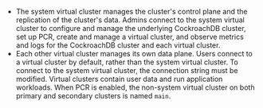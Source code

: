 - The system virtual cluster manages the cluster's control plane and the replication of the cluster's data. Admins connect to the system virtual cluster to configure and manage the underlying CockroachDB cluster, set up PCR, create and manage a virtual cluster, and observe metrics and logs for the CockroachDB cluster and each virtual cluster.
- Each other virtual cluster manages its own data plane. Users connect to a virtual cluster by default, rather than the system virtual cluster. To connect to the system virtual cluster, the connection string must be modified. Virtual clusters contain user data and run application workloads. When PCR is enabled, the non-system virtual cluster on both primary and secondary clusters is named `main`.
